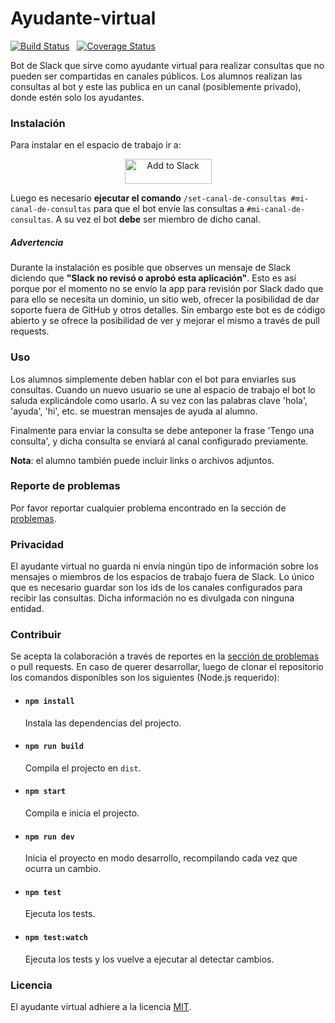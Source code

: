# Ayudante-virtual

[![Build Status](https://travis-ci.com/seblaz/Ayudante-virtual.svg?branch=master)](https://travis-ci.com/seblaz/Ayudante-virtual) &nbsp; [![Coverage Status](https://coveralls.io/repos/github/seblaz/Ayudante-virtual/badge.svg?branch=master&service=github)](https://coveralls.io/github/seblaz/Ayudante-virtual?branch=master&service=github)


Bot de Slack que sirve como ayudante virtual para realizar consultas que no pueden ser compartidas en canales públicos. Los alumnos realizan las consultas al bot y este las publica en un canal (posiblemente privado), donde estén solo los ayudantes.

### Instalación

Para instalar en el espacio de trabajo ir a: 

<p align="center">
<a href="https://slack.com/oauth/v2/authorize?client_id=1009494895799.996165417955&scope=chat:write,commands,im:history,im:read,im:write,users:read"><img alt="Add to Slack" height="40" width="139" src="https://platform.slack-edge.com/img/add_to_slack.png" srcset="https://platform.slack-edge.com/img/add_to_slack.png 1x, https://platform.slack-edge.com/img/add_to_slack@2x.png 2x"></a>
</p>

Luego es necesario **ejecutar el comando** `/set-canal-de-consultas #mi-canal-de-consultas` para que el bot envíe las consultas a `#mi-canal-de-consultas`. A su vez el bot **debe** ser miembro de dicho canal.

##### Advertencia

Durante la instalación es posible que observes un mensaje de Slack diciendo que **"Slack no revisó o aprobó esta aplicación"**. Esto es así porque por el momento no se envío la app para revisión por Slack dado que para ello se necesita un dominio, un sitio web, ofrecer la posibilidad de dar soporte fuera de GitHub y otros detalles. Sin embargo este bot es de código abierto y se ofrece la posibilidad de ver y mejorar el mismo a través de pull requests.

### Uso

Los alumnos simplemente deben hablar con el bot para enviarles sus consultas. Cuando un nuevo usuario se une al espacio de trabajo el bot lo saluda explicándole como usarlo. A su vez con las palabras clave 'hola', 'ayuda', 'hi', etc. se muestran mensajes de ayuda al alumno.

Finalmente para enviar la consulta se debe anteponer la frase 'Tengo una consulta', y dicha consulta se enviará al canal configurado previamente. 

**Nota**: el alumno también puede incluir links o archivos adjuntos.

### Reporte de problemas

Por favor reportar cualquier problema encontrado en la sección de [problemas](https://github.com/seblaz/Ayudante-virtual/issues).

### Privacidad

El ayudante virtual no guarda ni envía ningún tipo de información sobre los mensajes o miembros de los espacios de trabajo fuera de Slack. Lo único que es necesario guardar son los ids de los canales configurados para recibir las consultas. Dicha información no es divulgada con ninguna entidad.

### Contribuir

Se acepta la colaboración a través de reportes en la [sección de problemas](https://github.com/seblaz/Ayudante-virtual/issues) o pull requests. En caso de querer desarrollar, luego de clonar el repositorio los comandos disponibles son los siguientes (Node.js requerido):

 - #### `npm install`
    Instala las dependencias del projecto.
    
 - #### `npm run build`
    Compila el projecto en `dist`.
  
 - #### `npm start`
    Compila e inicia el projecto.
  
 - #### `npm run dev`
    Inicia el proyecto en modo desarrollo, recompilando cada vez que ocurra un cambio.

 - #### `npm test`
    Ejecuta los tests.

 - #### `npm test:watch`
    Ejecuta los tests y los vuelve a ejecutar al detectar cambios.

### Licencia

El ayudante virtual adhiere a la licencia [MIT](LICENSE.txt).